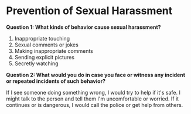 # Prevention of Sexual Harassment

**Question 1: What kinds of behavior cause sexual harassment?**

1. Inappropriate touching
2. Sexual comments or jokes
3. Making inappropriate comments
4. Sending explicit pictures
5. Secretly watching

**Question 2: What would you do in case you face or witness any incident or repeated incidents of such behavior?**

If I see someone doing something wrong, I would try to help if it's safe. I might talk to the person and tell them I'm uncomfortable or worried. If it continues or is dangerous, I would call the police or get help from others.
